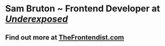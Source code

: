 <h1>Sam Bruton ~ Frontend Developer at <a href="https://uxcreative.co/" title="Underexposed | UXCreative Graphic Design Company"><i>Underexposed</i></a> </h1>

<h2>Find out more at <a href="https://www.thefrontendist.com" title="Frontend Web Developer">TheFrontendist.com</a></h2>
